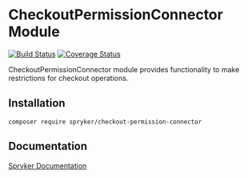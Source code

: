 # CheckoutPermissionConnector Module
[![Build Status](https://travis-ci.org/spryker/CheckoutPermissionConnector.svg)](https://travis-ci.org/spryker/CheckoutPermissionConnector)
[![Coverage Status](https://coveralls.io/repos/github/spryker/CheckoutPermissionConnector/badge.svg)](https://coveralls.io/github/spryker/CheckoutPermissionConnector)

CheckoutPermissionConnector module provides functionality to make restrictions for checkout operations.

## Installation

```
composer require spryker/checkout-permission-connector
```

## Documentation

[Spryker Documentation](https://academy.spryker.com/developing_with_spryker/module_guide/modules.html)
